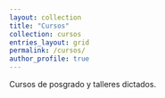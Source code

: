 ```yaml
---
layout: collection
title: "Cursos"
collection: cursos
entries_layout: grid
permalink: /cursos/
author_profile: true
---
```


Cursos de posgrado y talleres dictados.
